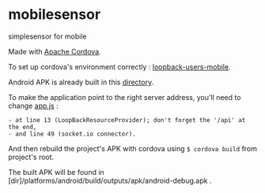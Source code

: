 # mobilesensor

simplesensor for mobile

Made with [Apache Cordova](http://cordova.apache.org/).


To set up cordova's environment correctly : [loopback-users-mobile](https://github.com/BenLeroy/loopback-users-mobile).


Android APK is already built in this [directory](https://github.com/BenLeroy/mobilesensor/blob/master/platforms/android/build/outputs/apk/android-debug.apk).


To make the application point to the right server address, you'll need to change [app.js](https://github.com/BenLeroy/mobilesensor/blob/master/www/js/app.js) :

	- at line 13 (LoopBackResourceProvider); don't forget the '/api' at the end,
	- and line 49 (socket.io connector).


And then rebuild the project's APK with cordova using `$ cordova build` from project's root.


The built APK will be found in [dir]/platforms/android/build/outputs/apk/android-debug.apk .

